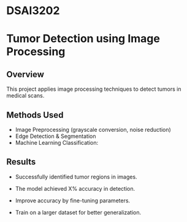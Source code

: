 # DSAI3202

# Tumor Detection using Image Processing

## Overview
This project applies image processing techniques to detect tumors in medical scans.

## Methods Used
- Image Preprocessing (grayscale conversion, noise reduction)
- Edge Detection & Segmentation
- Machine Learning Classification:
  

## Results
- Successfully identified tumor regions in images.
- The model achieved X% accuracy in detection.

- Improve accuracy by fine-tuning parameters.
- Train on a larger dataset for better generalization.



